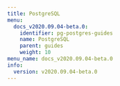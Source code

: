 ```yaml
---
title: PostgreSQL
menu:
  docs_v2020.09.04-beta.0:
    identifier: pg-postgres-guides
    name: PostgreSQL
    parent: guides
    weight: 10
menu_name: docs_v2020.09.04-beta.0
info:
  version: v2020.09.04-beta.0
---
```


